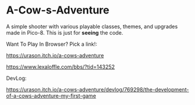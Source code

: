 # A-Cow-s-Adventure
A simple shooter with various playable classes, themes, and upgrades made in Pico-8. This is just for **seeing** the code.

Want To Play In Browser? Pick a link!:

https://urason.itch.io/a-cows-adventure

https://www.lexaloffle.com/bbs/?tid=143252


DevLog:

https://urason.itch.io/a-cows-adventure/devlog/769298/the-development-of-a-cows-adventure-my-first-game
